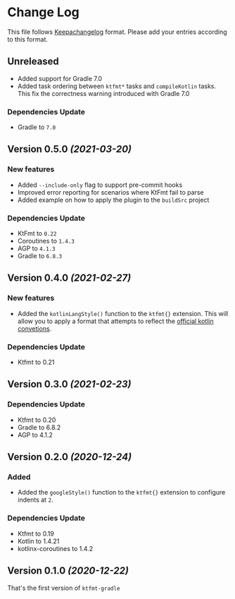 # Change Log

This file follows [Keepachangelog](https://keepachangelog.com/) format.
Please add your entries according to this format.

## Unreleased

- Added support for Gradle 7.0
- Added task ordering between `ktfmt*` tasks and `compileKotlin` tasks. This fix the correctness warning introduced with Gradle 7.0

### Dependencies Update

- Gradle to `7.0`

## Version 0.5.0 *(2021-03-20)*

### New features

- Added `--include-only` flag to support pre-commit hooks
- Improved error reporting for scenarios where KtFmt fail to parse
- Added example on how to apply the plugin to the `buildSrc` project

### Dependencies Update

- KtFmt to `0.22`
- Coroutines to `1.4.3`
- AGP to `4.1.3`
- Gradle to `6.8.3`

## Version 0.4.0 *(2021-02-27)*

### New features

- Added the `kotlinLangStyle()` function to the `ktfmt{}` extension. This will allow you to apply a format that attempts to reflect the [official kotlin convetions](https://kotlinlang.org/docs/coding-conventions.html).

### Dependencies Update

- Ktfmt to 0.21

## Version 0.3.0 *(2021-02-23)*

### Dependencies Update

- Ktfmt to 0.20
- Gradle to 6.8.2
- AGP to 4.1.2

## Version 0.2.0 *(2020-12-24)*

### Added

- Added the `googleStyle()` function to the `ktfmt{}` extension to configure indents at `2`.

### Dependencies Update

- Ktfmt to 0.19
- Kotlin to 1.4.21
- kotlinx-coroutines to 1.4.2 

## Version 0.1.0 *(2020-12-22)*

That's the first version of `ktfmt-gradle`